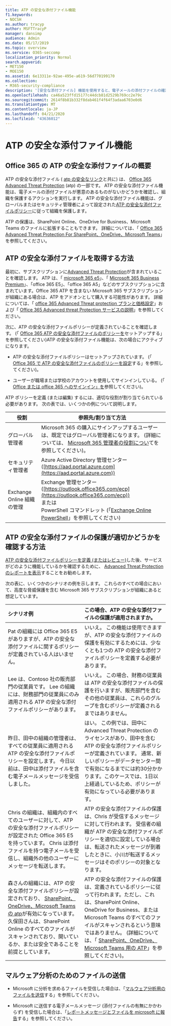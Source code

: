 ```yaml
---
title: ATP の安全な添付ファイル機能
f1.keywords:
- NOCSH
ms.author: tracyp
author: MSFTTracyP
manager: dansimp
audience: Admin
ms.date: 05/17/2019
ms.topic: overview
ms.service: O365-seccomp
localization_priority: Normal
search.appverid:
- MET150
- MOE150
ms.assetid: 6e13311e-92ae-495e-a619-56d770199170
ms.collection:
- M365-security-compliance
description: '[安全な添付ファイル] 機能を使用すると、電子メールの添付ファイルの確認時間を確認できます。 安全な添付ファイルを使用して、ユーザーが電子メールで送受信する悪意のあるファイルから組織を保護します。'
ms.openlocfilehash: ca46a523ffd15177c44dcb81d2529b769cc2e79c
ms.sourcegitcommit: 2614f8b81b332f8dab461f4f64f3adaa6703e0d6
ms.translationtype: MT
ms.contentlocale: ja-JP
ms.lasthandoff: 04/21/2020
ms.locfileid: "43636012"
---
```

# <a name="atp-safe-attachments"></a>ATP の安全な添付ファイル機能

## <a name="overview-of-office-365-atp-safe-attachments"></a>Office 365 の ATP の安全な添付ファイルの概要

ATP の安全な添付ファイル ( [atp の安全なリンク](atp-safe-links.md)と共に) は、 [Office 365 Advanced Threat Protection](office-365-atp.md) (atp) の一部です。 ATP の安全な添付ファイル機能は、電子メールの添付ファイルが悪意のあるものがないかどうかを確認し、組織を保護するアクションを実行します。 ATP の安全な添付ファイル機能は、グローバルまたはセキュリティ管理者によって設定された[ATP の安全な添付ファイルポリシー](set-up-atp-safe-attachments-policies.md)に従って組織を保護します。

ATP の保護は、SharePoint Online、OneDrive for Business、Microsoft Teams のファイルに拡張することもできます。 詳細については、「 [Office 365 Advanced Threat Protection For SharePoint、OneDrive、Microsoft Teams](atp-for-spo-odb-and-teams.md)」を参照してください。

## <a name="how-to-get-atp-safe-attachments"></a>ATP の安全な添付ファイルを取得する方法

最初に、サブスクリプションに[Advanced Threat Protection](office-365-atp.md)が含まれていることを確認します。 ATP は、「 [microsoft 365 e5](https://www.microsoft.com/microsoft-365/enterprise/home)」、「 [Microsoft 365 Business Premium](https://www.microsoft.com/microsoft-365/business)」、「office 365 E5」、「office 365 A5」などのサブスクリプションに含まれています。Office 365 ATP を含まない Microsoft 365 サブスクリプションが組織にある場合は、ATP をアドオンとして購入する可能性があります。 詳細については、「 [office 365 Advanced Threat protection プランと価格設定](https://products.office.com/exchange/advance-threat-protection)」および「 [Office 365 Advanced threat Protection サービスの説明](https://docs.microsoft.com/office365/servicedescriptions/office-365-advanced-threat-protection-service-description)」を参照してください。

次に、ATP の安全な添付ファイルポリシーが定義されていることを確認します。 (「 [Office 365 ATP の安全な添付ファイルのポリシーを](set-up-atp-safe-attachments-policies.md)セットアップする」を参照してください)ATP の安全な添付ファイル機能は、次の場合にアクティブになります。

- ATP の安全な添付ファイルポリシーはセットアップされています。 (「 [Office 365 で ATP の安全な添付ファイルのポリシーを設定](set-up-atp-safe-attachments-policies.md)する」を参照してください)。

- ユーザーが職場または学校のアカウントを使用してサインインしている。 (「 [Office または office 365 へのサインイン」を](https://support.office.com/article/b9582171-fd1f-4284-9846-bdd72bb28426)参照してください)。

ATP ポリシーを定義 (または編集) するには、適切な役割が割り当てられている必要があります。 次の表では、いくつかの例について説明します。

|役割|参照先/割り当て方法|
|---------|---------|
|グローバル管理者|Microsoft 365 の購入にサインアップするユーザーは、既定ではグローバル管理者になります。 (詳細については、 [Microsoft 365 管理者の役割につい](https://docs.microsoft.com/office365/admin/add-users/about-admin-roles)てを参照してください)。|
|セキュリティ管理者|Azure Active Directory 管理センター ([https://aad.portal.azure.com](https://aad.portal.azure.com))|
|Exchange Online 組織の管理|Exchange 管理センター ([https://outlook.office365.com/ecp](https://outlook.office365.com/ecp)) <br>または <br>  PowerShell コマンドレット (「[Exchange Online PowerShell](https://docs.microsoft.com/powershell/exchange/exchange-online/exchange-online-powershell)」を参照してください)|

## <a name="how-to-know-if-atp-safe-attachments-protection-is-in-place"></a>ATP の安全な添付ファイルの保護が適切かどうかを確認する方法

[ATP の安全な添付ファイルポリシーを定義 (またはレビュー)](set-up-atp-safe-attachments-policies.md)した後、サービスがどのように機能しているかを確認するために、 [Advanced Threat Protection のレポートを表示](view-reports-for-atp.md)することをお勧めします。

次の表に、いくつかのシナリオの例を示します。 これらのすべての場合において、高度な脅威保護を含む Microsoft 365 サブスクリプションが組織にあると想定しています。

|**シナリオ例**|**この場合、ATP の安全な添付ファイルの保護が適用されますか。**|
|:-----|:-----|
|Pat の組織には Office 365 E5 がありますが、ATP の安全な添付ファイルに関するポリシーが定義されている人はいません。|いいえ。 この機能は使用できますが、ATP の安全な添付ファイルの保護を有効にするためには、少なくとも1つの ATP の安全な添付ファイルポリシーを定義する必要があります。|
|Lee は、Contoso 社の販売部門の従業員です。 Lee の組織には、財務部門の従業員にのみ適用される ATP の安全な添付ファイルポリシーがあります。|いいえ。 この場合、財務の従業員は ATP の安全な添付ファイルの保護を行いますが、販売部門を含むその他の従業員は、これらのグループを含むポリシーが定義されるまではありません。|
|昨日、田中の組織の管理者は、すべての従業員に適用される ATP の安全な添付ファイルポリシーを設定します。 今日以前は、田中は添付ファイルを含む電子メールメッセージを受信しました。|はい。 この例では、田中に Advanced Threat Protection のライセンスがあり、田中を含む ATP の安全な添付ファイルポリシーが定義されています。 通常、新しいポリシーがデータセンター間で有効になるまでには約30分かかります。このケースでは、1日以上経過しているため、ポリシーが有効になっている必要があります。|
|Chris の組織は、組織内のすべてのユーザーに対して、ATP の安全な添付ファイルポリシーが設定された Office 365 E5 を持っています。 Chris は添付ファイルを持つ電子メールを受信し、組織外の他のユーザーにメッセージを転送します。|ATP の安全な添付ファイルの保護は、Chris が受信するメッセージに対して行われます。 受信者の組織が ATP の安全な添付ファイルポリシーを適切に設定している場合は、転送されたメッセージが到着したときに、小川が転送するメッセージはそのポリシーの対象となります。|
|森さんの組織には、ATP の安全な添付ファイルポリシーが設定されており、 [SharePoint、OneDrive、Microsoft Teams の atp](atp-for-spo-odb-and-teams.md)が有効になっています。 久保田さんは、SharePoint Online のすべてのファイルがスキャンされており、開いているか、または安全であることを前提としています。|ATP の安全な添付ファイルの保護は、定義されているポリシーに従って行われます。ただし、これは、SharePoint Online、OneDrive for Business、または Microsoft Teams のすべてのファイルがスキャンされるという意味ではありません。 (詳細については、「 [SharePoint、OneDrive、Microsoft Teams 用の ATP](atp-for-spo-odb-and-teams.md)」を参照してください)。|

## <a name="submitting-files-for-malware-analysis"></a>マルウェア分析のためのファイルの送信

- Microsoft に分析を求めるファイルを受信した場合は、「[マルウェア分析用のファイルを送信](https://aka.ms/wdsi/submit)する」を参照してください。

- Microsoft に送信する電子メールメッセージ (添付ファイルの有無にかかわらず) を受信した場合は、「[レポートメッセージとファイルを microsoft に報告](report-junk-email-messages-to-microsoft.md)する」を参照してください。
